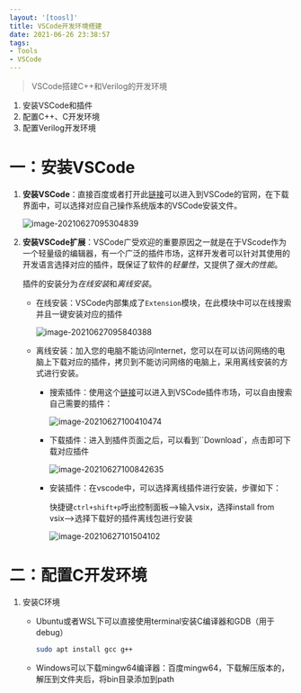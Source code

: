 ```yaml
---
layout: '[toosl]'
title: VSCode开发环境搭建
date: 2021-06-26 23:38:57
tags:
- Tools
- VSCode
---
```


> VSCode搭建C++和Verilog的开发环境



1. 安装VSCode和插件
2. 配置C++、C开发环境
3. 配置Verilog开发环境



# 一：安装VSCode

1. **安装VSCode**：直接百度或者打开此[链接](https://code.visualstudio.com/)可以进入到VSCode的官网，在下载界面中，可以选择对应自己操作系统版本的VSCode安装文件。

   ![image-20210627095304839](https://i.loli.net/2021/06/27/w1PguSedDMflW3B.png)

2. **安装VSCode扩展**：VSCode广受欢迎的重要原因之一就是在于VScode作为一个轻量级的编辑器，有一个广泛的插件市场，这样开发者可以针对其使用的开发语言选择对应的插件，既保证了软件的*轻量性*，又提供了*强大的性能*。

   插件的安装分为*在线安装*和*离线安装*。

   - 在线安装：VSCode内部集成了`Extension`模块，在此模块中可以在线搜索并且一键安装对应的插件

     ![image-20210627095840388](https://i.loli.net/2021/06/27/UczxELIgWpbhS2n.png)

   - 离线安装：加入您的电脑不能访问Internet，您可以在可以访问网络的电脑上下载对应的插件，拷贝到不能访问网络的电脑上，采用离线安装的方式进行安装。

     - 搜索插件：使用这个[链接](https://marketplace.visualstudio.com/)可以进入到VSCode插件市场，可以自由搜索自己需要的插件：

       ![image-20210627100410474](https://i.loli.net/2021/06/27/4VYWyMHgG79pZz2.png)

     - 下载插件：进入到插件页面之后，可以看到``Download`，点击即可下载对应插件

       ![image-20210627100842635](https://i.loli.net/2021/06/27/ORhSC9Tz4Wkmt1I.png)

     - 安装插件：在vscode中，可以选择离线插件进行安装，步骤如下：

       快捷键`ctrl+shift+p`呼出控制面板-->输入vsix，选择install from vsix-->选择下载好的插件离线包进行安装

       ![image-20210627101504102](../../../../../Pictures/TyporaPictures/image-20210627101504102.png)

       

       

     





# 二：配置C开发环境

1. 安装C环境

   - Ubuntu或者WSL下可以直接使用terminal安装C编译器和GDB（用于debug）

     ```bash
     sudo apt install gcc g++
     ```

   - Windows可以下载mingw64编译器：百度mingw64，下载解压版本的，解压到文件夹后，将bin目录添加到path

